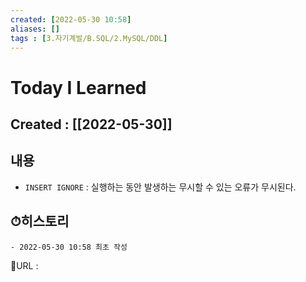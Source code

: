 ```yaml
---
created: [2022-05-30 10:58]
aliases: []
tags : [3.자기계발/B.SQL/2.MySQL/DDL]
---
```


# Today I Learned
## Created : [[2022-05-30]]
## 내용
- `INSERT IGNORE` : 실행하는 동안 발생하는 무시할 수 있는 오류가 무시된다.

## ⏱히스토리
	- 2022-05-30 10:58 최초 작성


📙URL :